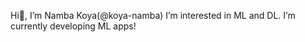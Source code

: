 Hi👋, I’m Namba Koya(@koya-namba)
I’m interested in ML and DL.
I’m currently developing ML apps!

<!---
koya-namba/koya-namba is a ✨ special ✨ repository because its `README.md` (this file) appears on your GitHub profile.
You can click the Preview link to take a look at your changes.
--->
